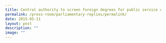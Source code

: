 ```yaml
---
title: Central authority to screen foreign degrees for public service employment
permalink: /press-room/parliamentary-replies/permalink/
date: 2015-05-11
layout: post
description: ""
image: ""
---
```

